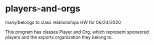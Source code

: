 # players-and-orgs
many/belongs to class relationships HW for 06/24/2020

This program has classes Player and Org, which represent sponsored players and the esports organization they belong to.
